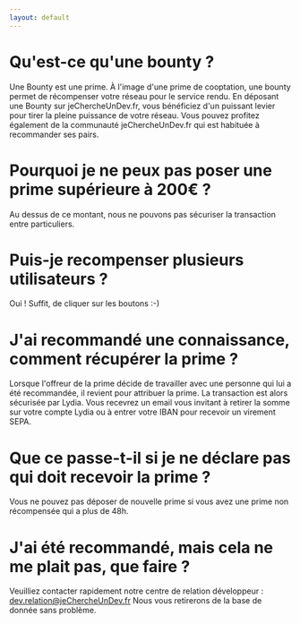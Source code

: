 ```yaml
---
layout: default
---
```


# Qu'est-ce qu'une bounty ?

Une Bounty est une prime. À l'image d'une prime de cooptation, une bounty permet de récompenser votre réseau pour le service rendu. 
En déposant une Bounty sur jeChercheUnDev.fr, vous bénéficiez d'un puissant levier pour tirer la pleine puissance de votre réseau.
Vous pouvez profitez également de la communauté jeChercheUnDev.fr qui est habituée à recommander ses pairs.

# Pourquoi je ne peux pas poser une prime supérieure à 200€ ?
Au dessus de ce montant, nous ne pouvons pas sécuriser la transaction entre particuliers.

# Puis-je recompenser plusieurs utilisateurs ?

Oui ! Suffit, de cliquer sur les boutons :-)

# J'ai recommandé une connaissance, comment récupérer la prime ?

Lorsque l'offreur de la prime décide de travailler avec une personne qui lui a été recommandée, il revient pour attribuer la prime. La transaction est alors sécurisée par Lydia. Vous recevrez un email vous invitant à retirer la somme sur votre compte Lydia ou à entrer votre IBAN pour recevoir un virement SEPA.

# Que ce passe-t-il si je ne déclare pas qui doit recevoir la prime ?

Vous ne pouvez pas déposer de nouvelle prime si vous avez une prime non récompensée qui a plus de 48h.

# J'ai été recommandé, mais cela ne me plait pas, que faire ?

Veuilliez contacter rapidement notre centre de relation développeur : dev.relation@jeChercheUnDev.fr
Nous vous retirerons de la base de donnée sans problème.

